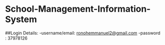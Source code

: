 # School-Management-Information-System
##Login Details:
    -username/email: ronohemmanuel2@gmail.com
    -password      : 37978126
    
